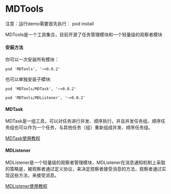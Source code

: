 # MDTools

注意：运行demo需要首先执行：
pod install

MDTools是一个工具集合，目前开源了任务管理模块和一个轻量级的观察者模块

#### 安装方法

你可以一次安装所有模块：

    pod 'MDTools', '~>0.0.2'

也可以单独安装子模块:

    pod 'MDTools/MDTask', '~>0.0.2'

    pod 'MDTools/MDListener', '~>0.0.2'

#### MDTask

MDTask是一组工具，可以对任务进行并发、顺序执行，并且并发任务组、顺序任务组也可以作为一个任务，与其他任务（组）重新组成并发、顺序任务组。

[MDTask使用教程](https://github.com/yangchenlarkin/MDTools/wiki/MDTask)

#### MDListener

MDListener是一个轻量级的观察者管理模块，MDListener在消息通知机制上采取的策略是，被观察者通过定义协议，来决定观察者接受消息的方法，观察者通过实现这些方法，来接受消息。

[MDListener使用教程](https://github.com/yangchenlarkin/MDTools/wiki/MDListener)
